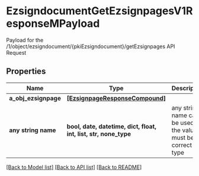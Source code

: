 # EzsigndocumentGetEzsignpagesV1ResponseMPayload

Payload for the /1/object/ezsigndocument/{pkiEzsigndocument}/getEzsignpages API Request

## Properties
Name | Type | Description | Notes
------------ | ------------- | ------------- | -------------
**a_obj_ezsignpage** | [**[EzsignpageResponseCompound]**](EzsignpageResponseCompound.md) |  | 
**any string name** | **bool, date, datetime, dict, float, int, list, str, none_type** | any string name can be used but the value must be the correct type | [optional]

[[Back to Model list]](../README.md#documentation-for-models) [[Back to API list]](../README.md#documentation-for-api-endpoints) [[Back to README]](../README.md)


